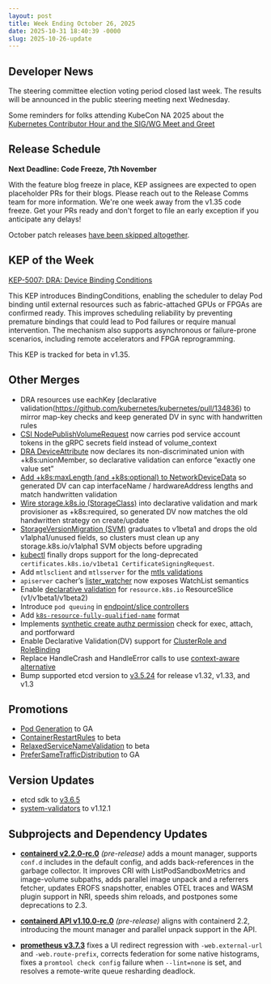 ```yaml
---
layout: post
title: Week Ending October 26, 2025
date: 2025-10-31 18:40:39 -0000
slug: 2025-10-26-update
---
```


## Developer News

The steering committee election voting period closed last week. The results will be announced in the public steering meeting next Wednesday.

Some reminders for folks attending KubeCon NA 2025 about the [Kubernetes Contributor Hour and the SIG/WG Meet and Greet](https://groups.google.com/a/kubernetes.io/g/dev/c/eeyzDwxIz4M)

## Release Schedule

**Next Deadline: Code Freeze, 7th November**

With the feature blog freeze in place, KEP assignees are expected to open placeholder PRs for their blogs. Please reach out to the Release Comms team for more information. We're one week away from the v1.35 code freeze. Get your PRs ready and don't forget to file an early exception if you anticipate any delays!

October patch releases [have been skipped altogether](https://groups.google.com/a/kubernetes.io/g/dev/c/g6TibFkr80U).

## KEP of the Week

[KEP-5007: DRA: Device Binding Conditions](https://github.com/kubernetes/enhancements/blob/master/keps/sig-scheduling/5007-device-attach-before-pod-scheduled/README.md)

This KEP introduces BindingConditions, enabling the scheduler to delay Pod binding until external resources such as fabric-attached GPUs or FPGAs are confirmed ready. This improves scheduling reliability by preventing premature bindings that could lead to Pod failures or require manual intervention. The mechanism also supports asynchronous or failure-prone scenarios, including remote accelerators and FPGA reprogramming.

This KEP is tracked for beta in v1.35.

## Other Merges

* DRA resources use eachKey [declarative validation(https://github.com/kubernetes/kubernetes/pull/134836) to mirror map-key checks and keep generated DV in sync with handwritten rules
* [CSI NodePublishVolumeRequest](https://github.com/kubernetes/kubernetes/pull/134826) now carries pod service account tokens in the gRPC secrets field instead of volume_context
* [DRA DeviceAttribute](https://github.com/kubernetes/kubernetes/pull/134824) now declares its non-discriminated union with +k8s:unionMember, so declarative validation can enforce “exactly one value set” 
* [Add +k8s:maxLength (and +k8s:optional) to NetworkDeviceData](https://github.com/kubernetes/kubernetes/pull/134807) so generated DV can cap interfaceName / hardwareAddress lengths and match handwritten validation
* [Wire storage.k8s.io (StorageClass)](https://github.com/kubernetes/kubernetes/pull/134796) into declarative validation and mark provisioner as +k8s:required, so generated DV now matches the old handwritten strategy on create/update
* [StorageVersionMigration (SVM)](https://github.com/kubernetes/kubernetes/pull/134784) graduates to v1beta1 and drops the old v1alpha1/unused fields, so clusters must clean up any storage.k8s.io/v1alpha1 SVM objects before upgrading
* [kubectl](https://github.com/kubernetes/kubernetes/pull/134782) finally drops support for the long-deprecated `certificates.k8s.io/v1beta1 CertificateSigningRequest`.
* Add `mtlsclient` and `mtlsserver` for the [mtls validations](https://github.com/kubernetes/kubernetes/pull/134778)
* `apiserver` cacher’s [lister_watcher](https://github.com/kubernetes/kubernetes/pull/134770) now exposes WatchList semantics
* Enable [declarative validation](https://github.com/kubernetes/kubernetes/pull/134767) for `resource.k8s.io` ResourceSlice (v1/v1beta1/v1beta2)
* Introduce `pod queuing` in [endpoint/slice controllers](https://github.com/kubernetes/kubernetes/pull/134739)
* Add [`k8s-resource-fully-qualified-name`](https://github.com/kubernetes/kubernetes/pull/134602/files) format
* Implements [synthetic create authz permission](https://github.com/kubernetes/kubernetes/pull/134577) check for exec, attach, and portforward
* Enable Declarative Validation(DV) support for [ClusterRole and RoleBinding](https://github.com/kubernetes/kubernetes/pull/134537)
* Replace HandleCrash and HandleError calls to use [context-aware alternative](https://github.com/kubernetes/kubernetes/pull/134450)
* Bump supported etcd version to [v3.5.24](https://github.com/kubernetes/kubernetes/pull/134779) for release v1.32, v1.33, and v1.3

## Promotions

* [Pod Generation](https://github.com/kubernetes/kubernetes/pull/134948) to GA
* [ContainerRestartRules](https://github.com/kubernetes/kubernetes/pull/134631) to beta
* [RelaxedServiceNameValidation](https://github.com/kubernetes/kubernetes/pull/134493) to beta
* [PreferSameTrafficDistribution](https://github.com/kubernetes/kubernetes/pull/134457) to GA

## Version Updates

* etcd sdk to [v3.6.5](https://github.com/kubernetes/kubernetes/pull/134780)
* [system-validators](https://github.com/kubernetes/kubernetes/pull/134744) to v1.12.1

## Subprojects and Dependency Updates

* [**containerd v2.2.0-rc.0**](https://github.com/containerd/containerd/releases/tag/v2.2.0-rc.0) *(pre-release)* adds a mount manager, supports `conf.d` includes in the default config, and adds back-references in the garbage collector. It improves CRI with ListPodSandboxMetrics and image-volume subpaths, adds parallel image unpack and a referrers fetcher, updates EROFS snapshotter, enables OTEL traces and WASM plugin support in NRI, speeds shim reloads, and postpones some deprecations to 2.3.

* [**containerd API v1.10.0-rc.0**](https://github.com/containerd/containerd/releases/tag/api/v1.10.0-rc.0) *(pre-release)* aligns with containerd 2.2, introducing the mount manager and parallel unpack support in the API.

* [**prometheus v3.7.3**](https://github.com/prometheus/prometheus/releases/tag/v3.7.3) fixes a UI redirect regression with `-web.external-url` and `-web.route-prefix`, corrects federation for some native histograms, fixes a `promtool check config` failure when `--lint=none` is set, and resolves a remote-write queue resharding deadlock.
